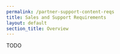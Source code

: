 ```yaml
---
permalink: /partner-support-content-reqs
title: Sales and Support Requirements
layout: default
section_title: Overview
---
```


TODO